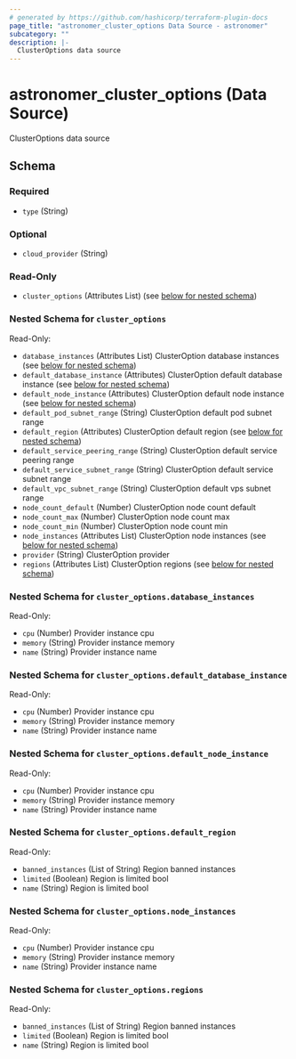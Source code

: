 ```yaml
---
# generated by https://github.com/hashicorp/terraform-plugin-docs
page_title: "astronomer_cluster_options Data Source - astronomer"
subcategory: ""
description: |-
  ClusterOptions data source
---
```


# astronomer_cluster_options (Data Source)

ClusterOptions data source



<!-- schema generated by tfplugindocs -->
## Schema

### Required

- `type` (String)

### Optional

- `cloud_provider` (String)

### Read-Only

- `cluster_options` (Attributes List) (see [below for nested schema](#nestedatt--cluster_options))

<a id="nestedatt--cluster_options"></a>
### Nested Schema for `cluster_options`

Read-Only:

- `database_instances` (Attributes List) ClusterOption database instances (see [below for nested schema](#nestedatt--cluster_options--database_instances))
- `default_database_instance` (Attributes) ClusterOption default database instance (see [below for nested schema](#nestedatt--cluster_options--default_database_instance))
- `default_node_instance` (Attributes) ClusterOption default node instance (see [below for nested schema](#nestedatt--cluster_options--default_node_instance))
- `default_pod_subnet_range` (String) ClusterOption default pod subnet range
- `default_region` (Attributes) ClusterOption default region (see [below for nested schema](#nestedatt--cluster_options--default_region))
- `default_service_peering_range` (String) ClusterOption default service peering range
- `default_service_subnet_range` (String) ClusterOption default service subnet range
- `default_vpc_subnet_range` (String) ClusterOption default vps subnet range
- `node_count_default` (Number) ClusterOption node count default
- `node_count_max` (Number) ClusterOption node count max
- `node_count_min` (Number) ClusterOption node count min
- `node_instances` (Attributes List) ClusterOption node instances (see [below for nested schema](#nestedatt--cluster_options--node_instances))
- `provider` (String) ClusterOption provider
- `regions` (Attributes List) ClusterOption regions (see [below for nested schema](#nestedatt--cluster_options--regions))

<a id="nestedatt--cluster_options--database_instances"></a>
### Nested Schema for `cluster_options.database_instances`

Read-Only:

- `cpu` (Number) Provider instance cpu
- `memory` (String) Provider instance memory
- `name` (String) Provider instance name


<a id="nestedatt--cluster_options--default_database_instance"></a>
### Nested Schema for `cluster_options.default_database_instance`

Read-Only:

- `cpu` (Number) Provider instance cpu
- `memory` (String) Provider instance memory
- `name` (String) Provider instance name


<a id="nestedatt--cluster_options--default_node_instance"></a>
### Nested Schema for `cluster_options.default_node_instance`

Read-Only:

- `cpu` (Number) Provider instance cpu
- `memory` (String) Provider instance memory
- `name` (String) Provider instance name


<a id="nestedatt--cluster_options--default_region"></a>
### Nested Schema for `cluster_options.default_region`

Read-Only:

- `banned_instances` (List of String) Region banned instances
- `limited` (Boolean) Region is limited bool
- `name` (String) Region is limited bool


<a id="nestedatt--cluster_options--node_instances"></a>
### Nested Schema for `cluster_options.node_instances`

Read-Only:

- `cpu` (Number) Provider instance cpu
- `memory` (String) Provider instance memory
- `name` (String) Provider instance name


<a id="nestedatt--cluster_options--regions"></a>
### Nested Schema for `cluster_options.regions`

Read-Only:

- `banned_instances` (List of String) Region banned instances
- `limited` (Boolean) Region is limited bool
- `name` (String) Region is limited bool
